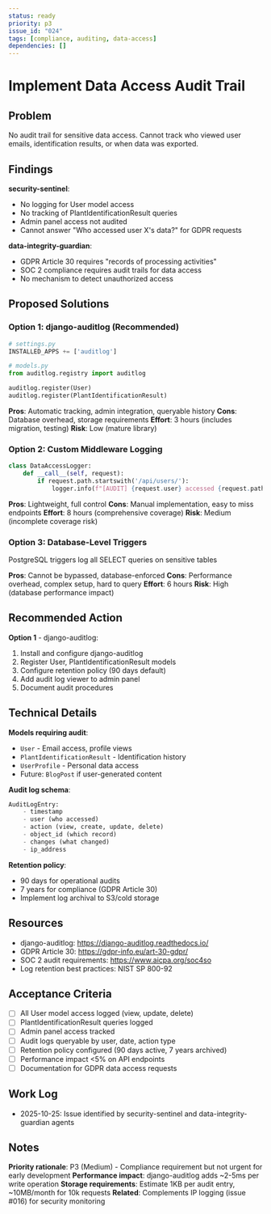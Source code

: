 ```yaml
---
status: ready
priority: p3
issue_id: "024"
tags: [compliance, auditing, data-access]
dependencies: []
---
```


# Implement Data Access Audit Trail

## Problem

No audit trail for sensitive data access. Cannot track who viewed user emails, identification results, or when data was exported.

## Findings

**security-sentinel**:
- No logging for User model access
- No tracking of PlantIdentificationResult queries
- Admin panel access not audited
- Cannot answer "Who accessed user X's data?" for GDPR requests

**data-integrity-guardian**:
- GDPR Article 30 requires "records of processing activities"
- SOC 2 compliance requires audit trails for data access
- No mechanism to detect unauthorized access

## Proposed Solutions

### Option 1: django-auditlog (Recommended)
```python
# settings.py
INSTALLED_APPS += ['auditlog']

# models.py
from auditlog.registry import auditlog

auditlog.register(User)
auditlog.register(PlantIdentificationResult)
```

**Pros**: Automatic tracking, admin integration, queryable history
**Cons**: Database overhead, storage requirements
**Effort**: 3 hours (includes migration, testing)
**Risk**: Low (mature library)

### Option 2: Custom Middleware Logging
```python
class DataAccessLogger:
    def __call__(self, request):
        if request.path.startswith('/api/users/'):
            logger.info(f"[AUDIT] {request.user} accessed {request.path}")
```

**Pros**: Lightweight, full control
**Cons**: Manual implementation, easy to miss endpoints
**Effort**: 8 hours (comprehensive coverage)
**Risk**: Medium (incomplete coverage risk)

### Option 3: Database-Level Triggers
PostgreSQL triggers log all SELECT queries on sensitive tables

**Pros**: Cannot be bypassed, database-enforced
**Cons**: Performance overhead, complex setup, hard to query
**Effort**: 6 hours
**Risk**: High (database performance impact)

## Recommended Action

**Option 1** - django-auditlog:
1. Install and configure django-auditlog
2. Register User, PlantIdentificationResult models
3. Configure retention policy (90 days default)
4. Add audit log viewer to admin panel
5. Document audit procedures

## Technical Details

**Models requiring audit**:
- `User` - Email access, profile views
- `PlantIdentificationResult` - Identification history
- `UserProfile` - Personal data access
- Future: `BlogPost` if user-generated content

**Audit log schema**:
```python
AuditLogEntry:
    - timestamp
    - user (who accessed)
    - action (view, create, update, delete)
    - object_id (which record)
    - changes (what changed)
    - ip_address
```

**Retention policy**:
- 90 days for operational audits
- 7 years for compliance (GDPR Article 30)
- Implement log archival to S3/cold storage

## Resources

- django-auditlog: https://django-auditlog.readthedocs.io/
- GDPR Article 30: https://gdpr-info.eu/art-30-gdpr/
- SOC 2 audit requirements: https://www.aicpa.org/soc4so
- Log retention best practices: NIST SP 800-92

## Acceptance Criteria

- [ ] All User model access logged (view, update, delete)
- [ ] PlantIdentificationResult queries logged
- [ ] Admin panel access tracked
- [ ] Audit logs queryable by user, date, action type
- [ ] Retention policy configured (90 days active, 7 years archived)
- [ ] Performance impact <5% on API endpoints
- [ ] Documentation for GDPR data access requests

## Work Log

- 2025-10-25: Issue identified by security-sentinel and data-integrity-guardian agents

## Notes

**Priority rationale**: P3 (Medium) - Compliance requirement but not urgent for early development
**Performance impact**: django-auditlog adds ~2-5ms per write operation
**Storage requirements**: Estimate 1KB per audit entry, ~10MB/month for 10k requests
**Related**: Complements IP logging (issue #016) for security monitoring
